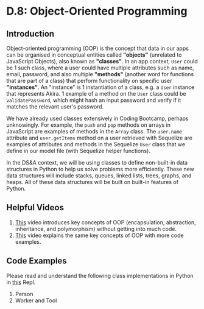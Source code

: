 # D.8: Object-Oriented Programming

## Introduction

Object-oriented programming \(OOP\) is the concept that data in our apps can be organised in conceptual entities called **"objects"** \(unrelated to JavaScript Objects\), also known as **"classes"**. In an app context, `User` could be 1 such class, where a user could have multiple attributes such as name, email, password, and also multiple **"methods"** \(another word for functions that are part of a class\) that perform functionality on specific user **"instances"**. An "instance" is 1 instantiation of a class, e.g. a `User` instance that represents Akira. 1 example of a method on the `User` class could be `validatePassword`, which might hash an input password and verify if it matches the relevant user's password.

We have already used classes extensively in Coding Bootcamp, perhaps unknowingly. For example, the `push` and `pop` methods on arrays in JavaScript are examples of methods in the `Array` class. The `user.name` attribute and `user.getItems` method on a user retrieved with Sequelize are examples of attributes and methods in the Sequelize `User` class that we define in our model file \(with Sequelize helper functions\).

In the DS&A context, we will be using classes to define non-built-in data structures in Python to help us solve problems more efficiently. These new data structures will include stacks, queues, linked lists, trees, graphs, and heaps. All of these data structures will be built on built-in features of Python.

## Helpful Videos

1. [This](https://www.youtube.com/watch?v=pTB0EiLXUC8) video introduces key concepts of OOP \(encapsulation, abstraction, inheritance, and polymorphism\) without getting into much code.
2. [This](https://www.youtube.com/watch?v=7Dai8SJgLkM) video explains the same key concepts of OOP with more code examples.

## Code Examples

Please read and understand the following class implementations in Python in [this](https://repl.it/@kaiyuanneo/oop-examples#main.py) Repl.

1. Person
2. Worker and Tool

